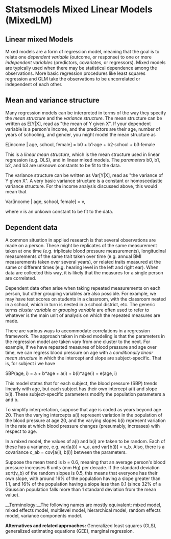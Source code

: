 Statsmodels Mixed Linear Models (MixedLM)
=========================================

Linear mixed Models
-------------------

Mixed models are a form of regression model, meaning that the goal is
to relate one _dependent variable_ (outcome, or response) to one or
more _independent variables_ (predictors, covariates, or regressors).
Mixed models are typically used when there may be statistical
dependence among the observations.  More basic regression procedures
like least squares regression and GLM take the observations to be
uncorrelated or independent of each other.

Mean and variance structure
---------------------------

Many regression models can be interpreted in terms of the way they
specify the _mean structure_ and the _variance structure_.  The mean
structure can be written as E[Y|X], read as "the mean of Y given X".
If your dependent variable is a person's income, and the predictors
are their age, number of years of schooling, and gender, you might
model the mean structure as

E[income | age, school, female] = b0 + b1⋅age + b2⋅school + b3⋅female

This is a _linear mean structure_, which is the mean structure used in
linear regression (e.g. OLS), and in linear mixed models.  The
_parameters_ b0, b1, b2, and b3 are unknown constants to be fit to the
data.

The variance structure can be written as Var[Y|X], read as "the
variance of Y given X".  A very basic variance structure is a constant
or homoscedastic variance structure.  For the income analysis
discussed above, this would mean that

Var[income | age, school, female] = v,

where v is an unkown constant to be fit to the data.

Dependent data
--------------

A common situation in applied research is that several observations
are made on a person.  These might be replicates of the same
measurement taken at one time (e.g. triplicate blood pressure
measurements), longitudinal measurements of the same trait taken over
time (e.g. annual BMI measurements taken over several years), or
related traits measured at the same or different times (e.g. hearing
level in the left and right ear).  When data are collected this way,
it is likely that the measures for a single person are correlated.

Dependent data often arise when taking repeated measurements on each
person, but other grouping variables are also possible.  For example,
we may have test scores on students in a classroom, with the classroom
nested in a school, which in turn is nested in a school district, etc.
The generic terms _cluster variable_ or _grouping variable_ are often
used to refer to whatever is the main unit of analysis on which the
repeated measures are made.

There are various ways to accommodate correlations in a regression
framework.  The approach taken in mixed modeling is that the
parameters in the regression model are taken vary from one cluster to
the next.  For example, if we have repeated measures of blood pressure
and age over time, we can regress blood pressure on age with a
_conditionally linear mean structure_ in which the intercept and slope
are subject-specific.  That is, for subject i we have

SBP(age, i) = a + b*age + a(i) + b(i)*age(i) + e(age, i)

This model states that for each subject, the blood pressure (SBP)
trends linearly with age, but each subject has their own intercept
a(i) and slope b(i).  These subject-specific parameters modify the
population parameters a and b.

To simplify interpretation, suppose that age is coded as years beyond
age 20.  Then the varying intercepts a(i) represent variation in the
population of the blood pressure at age 20, and the varying slopes
b(i) represent variation in the rate at which blood pressure changes
(presumably, increases) with respect to age.

In a mixed model, the values of a(i) and b(i) are taken to be random.
Each of these has a variance, e.g. var[a(i)] = v_a, and var[b(i)] =
v_b.  Also, there is a covariance c_ab = cov[a(i), b(i)] between the
parameters.

Suppose the mean trend is b = 0.6, meaning that an average person's
blood pressure increases 6 units (mm Hg) per decade.  If the standard
deviation sqrt(v_b) of the random slopes is 0.5, this means that
everyone has their own slope, with around 16% of the population having
a slope greater than 1.1, and 16% of the population having a slope
less than 0.1 (since 32% of a Gaussian population falls more than 1
standard deviation from the mean value).

__Terminology:__The following names are mostly equivalent: mixed model, mixed effects
model, multilevel model, hierarchical model, random effects model,
variance components model.

__Alternatives and related approaches:__ Generalized least squares
(GLS), generalized estimating equations (GEE), marginal regression.